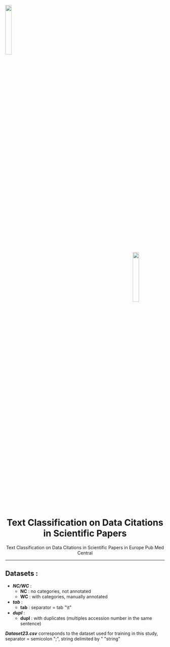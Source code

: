<a name="top"></a>
<div class="row">
  <div class="column">
    <img align="left" width="20%" height="20%" src="https://github.com/0AlphaZero0/Sentiment-Analysis-EuropePMC/blob/master/Logbook%20%26%20Notes/EMBL-EBI-logo.png">
  </div>
  <div class="column">
    <img align="right" width="20%" height="20%" src="https://github.com/0AlphaZero0/Sentiment-Analysis-EuropePMC/blob/master/Logbook%20%26%20Notes/europepmc.png">
  </div>
</div>
&nbsp;  &nbsp;  &nbsp;  
<h1 align="center">Text Classification on Data Citations in Scientific Papers</h1>
<p align="center">Text Classification on Data Citations in Scientific Papers in Europe Pub Med Central</p>

______________________________________________________________________

## Datasets :

- ***NC/WC*** :
  * **NC** : no categories, not annotated
  * **WC** : with categories, manually annotated
- ***tab*** :
  * **tab** : separator = tab "\t"
- ***dupl*** :
  * **dupl** : with duplicates (multiples accession number in the same sentence)
  
***Dataset23.csv*** corresponds to the dataset used for training in this study, separator = semicolon ";", string delimited by " "string"
